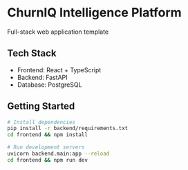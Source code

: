 # ChurnIQ Intelligence Platform
Full-stack web application template

## Tech Stack
- Frontend: React + TypeScript
- Backend: FastAPI
- Database: PostgreSQL

## Getting Started
```bash
# Install dependencies
pip install -r backend/requirements.txt
cd frontend && npm install

# Run development servers
uvicorn backend.main:app --reload
cd frontend && npm run dev
```
